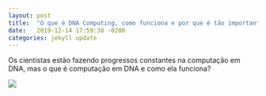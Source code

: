 ```yaml
---
layout: post
title:  "O que é DNA Computing, como funciona e por que é tão importante"
date:   2019-12-14 17:59:38 -0200
categories: jekyll update
---
```


Os cientistas estão fazendo progressos constantes na computação em DNA, mas o que é computação em DNA e como ela funciona?

![](https://inteng-storage.s3.amazonaws.com/images/MARCH/sizes/DNAHelix_resize_md.jpg)

